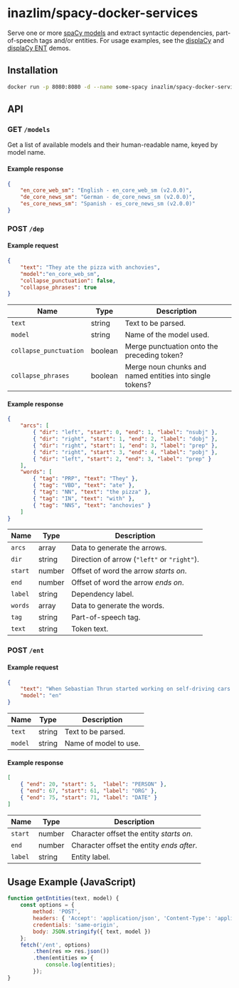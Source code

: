 # inazlim/spacy-docker-services

Serve one or more [spaCy models](https://spacy.io/models) and extract syntactic
dependencies, part-of-speech tags and/or entities. For usage examples, see the
[displaCy](https://explosion.ai/demos/displacy) and
[displaCy ENT](https://explosion.ai/demos/displacy-ent) demos.

## Installation

```bash
docker run -p 8080:8080 -d --name some-spacy inazlim/spacy-docker-services
```

## API

### GET `/models`

Get a list of available models and their human-readable name, keyed by model
name.

#### Example response

```json
{
    "en_core_web_sm": "English - en_core_web_sm (v2.0.0)",
    "de_core_news_sm": "German - de_core_news_sm (v2.0.0)",
    "es_core_news_sm": "Spanish - es_core_news_sm (v2.0.0)"
}
```

### POST `/dep`

#### Example request

```json
{
    "text": "They ate the pizza with anchovies",
    "model":"en_core_web_sm",
    "collapse_punctuation": false,
    "collapse_phrases": true
}
```

| Name | Type | Description |
| --- | --- | --- |
| `text` | string | Text to be parsed. |
| `model` | string | Name of the model used. |
| `collapse_punctuation` | boolean | Merge punctuation onto the preceding token? |
| `collapse_phrases` | boolean | Merge noun chunks and named entities into single tokens? |

#### Example response

```json
{
    "arcs": [
        { "dir": "left", "start": 0, "end": 1, "label": "nsubj" },
        { "dir": "right", "start": 1, "end": 2, "label": "dobj" },
        { "dir": "right", "start": 1, "end": 3, "label": "prep" },
        { "dir": "right", "start": 3, "end": 4, "label": "pobj" },
        { "dir": "left", "start": 2, "end": 3, "label": "prep" }
    ],
    "words": [
        { "tag": "PRP", "text": "They" },
        { "tag": "VBD", "text": "ate" },
        { "tag": "NN", "text": "the pizza" },
        { "tag": "IN", "text": "with" },
        { "tag": "NNS", "text": "anchovies" }
    ]
}
```

| Name | Type | Description |
| --- | --- | --- |
| `arcs` | array | Data to generate the arrows. |
| `dir` | string | Direction of arrow (`"left"` or `"right"`). |
| `start` | number | Offset of word the arrow *starts on*. |
| `end` | number | Offset of word the arrow *ends on*. |
| `label` | string | Dependency label. |
| `words` | array | Data to generate the words. |
| `tag` | string | Part-of-speech tag. |
| `text` | string | Token text. |

### POST `/ent`

#### Example request

```json
{
    "text": "When Sebastian Thrun started working on self-driving cars at Google in 2007, few people outside of the company took him seriously.",
    "model": "en"
}
```

| Name | Type | Description |
| --- | --- | --- |
| `text` | string | Text to be parsed. |
| `model` | string | Name of model to use. |

#### Example response

```json
[
    { "end": 20, "start": 5,  "label": "PERSON" },
    { "end": 67, "start": 61, "label": "ORG" },
    { "end": 75, "start": 71, "label": "DATE" }
]
```

| Name | Type | Description |
| --- | --- | --- |
| `start` | number | Character offset the entity *starts on*. |
| `end` | number | Character offset the entity *ends after*. |
| `label` | string | Entity label. |

## Usage Example (JavaScript)

```javascript
function getEntities(text, model) {
    const options = {
        method: 'POST',
        headers: { 'Accept': 'application/json', 'Content-Type': 'application/json' },
        credentials: 'same-origin',
        body: JSON.stringify({ text, model })
    };
    fetch('/ent', options)
        .then(res => res.json())
        .then(entities => {
            console.log(entities);
        });
}
```
